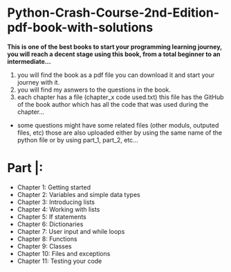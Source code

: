 # Python-Crash-Course-2nd-Edition-pdf-book-with-solutions
****This is one of the best books to start your programming learning journey, you will reach a decent stage using this book, from a total beginner to an intermediate...**** 

  1) you will find the book as a pdf file you can download it and start your journey with it.
  2) you will find my asnwers to the questions in the book.
  3) each chapter has a file (chapter_x code used.txt) this file has the GitHub of the book author which has all the code that was used during the chapter...
  
  * some questions might have some related files (other moduls, outputed files, etc) those are also uploaded either by using the same name of the python file or by using 
  part_1, part_2, etc...
  
  
# Part |:
  * Chapter 1: Getting started
  * Chapter 2: Variables and simple data types
  * Chapter 3: Introducing lists
  * Chapter 4: Working with lists
  * Chapter 5: If statements
  * Chapter 6: Dictionaries
  * Chapter 7: User input and while loops
  * Chapter 8: Functions
  * Chapter 9: Classes
  * Chapter 10: Files and exceptions
  * Chapter 11: Testing your code
